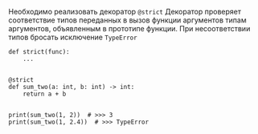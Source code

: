 Необходимо реализовать декоратор `@strict`
Декоратор проверяет соответствие типов переданных в вызов функции аргументов типам аргументов, объявленным в прототипе функции. При несоответствии типов бросать исключение `TypeError`


```python3
def strict(func):
    ...


@strict
def sum_two(a: int, b: int) -> int:
    return a + b


print(sum_two(1, 2))  # >>> 3
print(sum_two(1, 2.4))  # >>> TypeError
```